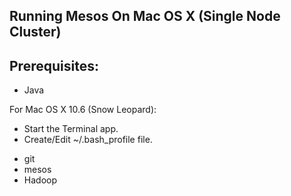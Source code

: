 ## Running Mesos On Mac OS X (Single Node Cluster)
## Prerequisites:
* Java

For Mac OS X 10.6 (Snow Leopard):  
- Start the Terminal app.
- Create/Edit ~/.bash_profile file.


* git
* mesos
* Hadoop